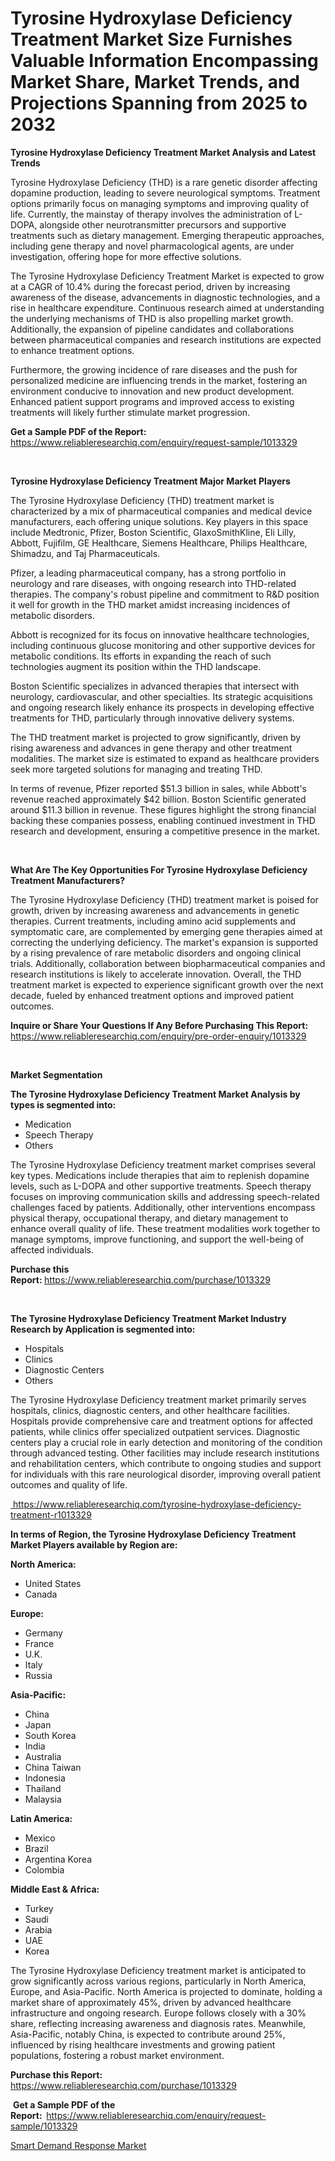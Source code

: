 <p><h1>Tyrosine Hydroxylase Deficiency Treatment Market Size Furnishes Valuable Information Encompassing Market Share, Market Trends, and Projections Spanning from 2025 to 2032</h1></p><p><strong>Tyrosine Hydroxylase Deficiency Treatment Market Analysis and Latest Trends</strong></p>
<p><p>Tyrosine Hydroxylase Deficiency (THD) is a rare genetic disorder affecting dopamine production, leading to severe neurological symptoms. Treatment options primarily focus on managing symptoms and improving quality of life. Currently, the mainstay of therapy involves the administration of L-DOPA, alongside other neurotransmitter precursors and supportive treatments such as dietary management. Emerging therapeutic approaches, including gene therapy and novel pharmacological agents, are under investigation, offering hope for more effective solutions.</p><p>The Tyrosine Hydroxylase Deficiency Treatment Market is expected to grow at a CAGR of 10.4% during the forecast period, driven by increasing awareness of the disease, advancements in diagnostic technologies, and a rise in healthcare expenditure. Continuous research aimed at understanding the underlying mechanisms of THD is also propelling market growth. Additionally, the expansion of pipeline candidates and collaborations between pharmaceutical companies and research institutions are expected to enhance treatment options. </p><p>Furthermore, the growing incidence of rare diseases and the push for personalized medicine are influencing trends in the market, fostering an environment conducive to innovation and new product development. Enhanced patient support programs and improved access to existing treatments will likely further stimulate market progression.</p></p>
<p><strong>Get a Sample PDF of the Report:&nbsp;</strong> <a href="https://www.reliableresearchiq.com/enquiry/request-sample/1013329?utm_campaign=3193&utm_medium=2&utm_source=Github&utm_content=ia&utm_term=06032025&utm_id=tyrosine-hydroxylase-deficiency-treatment">https://www.reliableresearchiq.com/enquiry/request-sample/1013329</a></p>
<p>&nbsp;</p>
<p><strong>Tyrosine Hydroxylase Deficiency Treatment Major Market Players</strong></p>
<p><p>The Tyrosine Hydroxylase Deficiency (THD) treatment market is characterized by a mix of pharmaceutical companies and medical device manufacturers, each offering unique solutions. Key players in this space include Medtronic, Pfizer, Boston Scientific, GlaxoSmithKline, Eli Lilly, Abbott, Fujifilm, GE Healthcare, Siemens Healthcare, Philips Healthcare, Shimadzu, and Taj Pharmaceuticals.</p><p>Pfizer, a leading pharmaceutical company, has a strong portfolio in neurology and rare diseases, with ongoing research into THD-related therapies. The company's robust pipeline and commitment to R&D position it well for growth in the THD market amidst increasing incidences of metabolic disorders.</p><p>Abbott is recognized for its focus on innovative healthcare technologies, including continuous glucose monitoring and other supportive devices for metabolic conditions. Its efforts in expanding the reach of such technologies augment its position within the THD landscape.</p><p>Boston Scientific specializes in advanced therapies that intersect with neurology, cardiovascular, and other specialties. Its strategic acquisitions and ongoing research likely enhance its prospects in developing effective treatments for THD, particularly through innovative delivery systems.</p><p>The THD treatment market is projected to grow significantly, driven by rising awareness and advances in gene therapy and other treatment modalities. The market size is estimated to expand as healthcare providers seek more targeted solutions for managing and treating THD.</p><p>In terms of revenue, Pfizer reported $51.3 billion in sales, while Abbott's revenue reached approximately $42 billion. Boston Scientific generated around $11.3 billion in revenue. These figures highlight the strong financial backing these companies possess, enabling continued investment in THD research and development, ensuring a competitive presence in the market.</p></p>
<p>&nbsp;</p>
<p><strong>What Are The Key Opportunities For Tyrosine Hydroxylase Deficiency Treatment Manufacturers?</strong></p>
<p><p>The Tyrosine Hydroxylase Deficiency (THD) treatment market is poised for growth, driven by increasing awareness and advancements in genetic therapies. Current treatments, including amino acid supplements and symptomatic care, are complemented by emerging gene therapies aimed at correcting the underlying deficiency. The market's expansion is supported by a rising prevalence of rare metabolic disorders and ongoing clinical trials. Additionally, collaboration between biopharmaceutical companies and research institutions is likely to accelerate innovation. Overall, the THD treatment market is expected to experience significant growth over the next decade, fueled by enhanced treatment options and improved patient outcomes.</p></p>
<p><strong>Inquire or Share Your Questions If Any Before Purchasing This Report:</strong> <a href="https://www.reliableresearchiq.com/enquiry/pre-order-enquiry/1013329?utm_campaign=3193&utm_medium=2&utm_source=Github&utm_content=ia&utm_term=06032025&utm_id=tyrosine-hydroxylase-deficiency-treatment">https://www.reliableresearchiq.com/enquiry/pre-order-enquiry/1013329</a></p>
<p>&nbsp;</p>
<p><strong>Market Segmentation</strong></p>
<p><strong>The Tyrosine Hydroxylase Deficiency Treatment Market Analysis by types is segmented into:</strong></p>
<p><ul><li>Medication</li><li>Speech Therapy</li><li>Others</li></ul></p>
<p><p>The Tyrosine Hydroxylase Deficiency treatment market comprises several key types. Medications include therapies that aim to replenish dopamine levels, such as L-DOPA and other supportive treatments. Speech therapy focuses on improving communication skills and addressing speech-related challenges faced by patients. Additionally, other interventions encompass physical therapy, occupational therapy, and dietary management to enhance overall quality of life. These treatment modalities work together to manage symptoms, improve functioning, and support the well-being of affected individuals.</p></p>
<p><strong>Purchase this Report:&nbsp;</strong><a href="https://www.reliableresearchiq.com/purchase/1013329?utm_campaign=3193&utm_medium=2&utm_source=Github&utm_content=ia&utm_term=06032025&utm_id=tyrosine-hydroxylase-deficiency-treatment">https://www.reliableresearchiq.com/purchase/1013329</a></p>
<p>&nbsp;</p>
<p><strong>The Tyrosine Hydroxylase Deficiency Treatment Market Industry Research by Application is segmented into:</strong></p>
<p><ul><li>Hospitals</li><li>Clinics</li><li>Diagnostic Centers</li><li>Others</li></ul></p>
<p><p>The Tyrosine Hydroxylase Deficiency treatment market primarily serves hospitals, clinics, diagnostic centers, and other healthcare facilities. Hospitals provide comprehensive care and treatment options for affected patients, while clinics offer specialized outpatient services. Diagnostic centers play a crucial role in early detection and monitoring of the condition through advanced testing. Other facilities may include research institutions and rehabilitation centers, which contribute to ongoing studies and support for individuals with this rare neurological disorder, improving overall patient outcomes and quality of life.</p></p>
<p><a href="https://www.reliableresearchiq.com/tyrosine-hydroxylase-deficiency-treatment-r1013329?utm_campaign=3193&utm_medium=2&utm_source=Github&utm_content=ia&utm_term=06032025&utm_id=tyrosine-hydroxylase-deficiency-treatment">&nbsp;https://www.reliableresearchiq.com/tyrosine-hydroxylase-deficiency-treatment-r1013329</a></p>
<p><strong>In terms of Region, the Tyrosine Hydroxylase Deficiency Treatment Market Players available by Region are:</strong></p>
<p>
    <p> <strong> North America: </strong>
        <ul>
            <li>United States</li>
            <li>Canada</li>
        </ul>
        </p> 
    <p> <strong> Europe: </strong>
        <ul>
            <li>Germany</li>
            <li>France</li>
            <li>U.K.</li>
            <li>Italy</li>
            <li>Russia</li>
        </ul>
        </p> 
    <p> <strong> Asia-Pacific: </strong>
        <ul>
            <li>China</li>
            <li>Japan</li>
            <li>South Korea</li>
            <li>India</li>
            <li>Australia</li>
            <li>China Taiwan</li>
            <li>Indonesia</li>
            <li>Thailand</li>
            <li>Malaysia</li>
        </ul>
        </p> 
    <p> <strong> Latin America: </strong>
        <ul>
            <li>Mexico</li>
            <li>Brazil</li>
            <li>Argentina Korea</li>
            <li>Colombia</li>
        </ul>
        </p> 
    <p> <strong> Middle East & Africa: </strong>
        <ul>
            <li>Turkey</li>
            <li>Saudi</li>
            <li>Arabia</li>
            <li>UAE</li>
            <li>Korea</li>
        </ul>
    </p>
    </p>
<p><p>The Tyrosine Hydroxylase Deficiency treatment market is anticipated to grow significantly across various regions, particularly in North America, Europe, and Asia-Pacific. North America is projected to dominate, holding a market share of approximately 45%, driven by advanced healthcare infrastructure and ongoing research. Europe follows closely with a 30% share, reflecting increasing awareness and diagnosis rates. Meanwhile, Asia-Pacific, notably China, is expected to contribute around 25%, influenced by rising healthcare investments and growing patient populations, fostering a robust market environment.</p></p>
<p><strong>Purchase this Report: </strong><a href="https://www.reliableresearchiq.com/purchase/1013329?utm_campaign=3193&utm_medium=2&utm_source=Github&utm_content=ia&utm_term=06032025&utm_id=tyrosine-hydroxylase-deficiency-treatment">https://www.reliableresearchiq.com/purchase/1013329</a></p>
<p>&nbsp;<strong>Get a Sample PDF of the Report:&nbsp;&nbsp;</strong><a href="https://www.reliableresearchiq.com/enquiry/request-sample/1013329?utm_campaign=3193&utm_medium=2&utm_source=Github&utm_content=ia&utm_term=06032025&utm_id=tyrosine-hydroxylase-deficiency-treatment">https://www.reliableresearchiq.com/enquiry/request-sample/1013329</a></p>
<p><strong></strong></p>
<p><p><a href="https://github.com/rosalinebhakta48/Market-Research-Report-List-1/blob/main/smart-demand-response-market.md?utm_campaign=3193&utm_medium=2&utm_source=Github&utm_content=ia&utm_term=06032025&utm_id=tyrosine-hydroxylase-deficiency-treatment">Smart Demand Response Market</a></p></p>